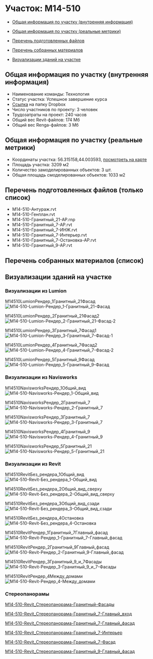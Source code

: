 # Участок: M14-510

* [Общая информация по участку (внутренняя информация)](#Chapter1)

* [Общая информация по участку (реальные метрики)](#Chapter2)

* [Перечень подготовленных файлов](#Chapter3)

* [Перечень собранных материалов](#Chapter4)

* [Визуализации зданий на участке](#Chapter6)

## <a id="Chapter1"></a> Общая информация по участку (внутренняя информация)
+ Наименование команды: Технология
+ Статус участка: Успешное завершение курса
+ [Ссылка](https://www.dropbox.com/sh/wvvgv1nw1iqred9/AAB5ptWBia_NxC0pq7_qUoFAa/M14_510?dl=0) на папку Dropbox
+ Число участников по проекту: 3 человек
+ Трудозатраты на проект: 240 часов
+ Общий вес Revit-файлов: 174 Мб
+ Общий вес Renga-файлов: 3 Мб
## <a id="Chapter2"></a> Общая информация по участку (реальные метрики)
+ Координаты участка: 56.315158,44.003593, [посмотреть на карте](https://yandex.ru/maps/47/nizhny-novgorod/?ll=44.003593%2C56.315158&z=19)
+ Площадь участка: 3209 м2
+ Количество замоделированных объектов: 3 шт.
+ Общая площадь смоделированных объектов: 1033 м2
## <a id="Chapter3"></a> Перечень подготовленных файлов (только список)
+ М14-510-Антураж.rvt
+ М14-510-Генплан.rvt
+ М14-510-Гранитный_21-АР.rnp
+ М14-510-Гранитный_7-АР.rvt
+ М14-510-Гранитный_7-ИНЖ.rvt
+ М14-510-Гранитный_7-Интерьер.rvt
+ М14-510-Гранитный_7-Остановка-АР.rvt
+ М14-510-Гранитный_9-АР.rvt
## <a id="Chapter4"></a> Перечень собранных материалов (список)
## <a id="Chapter6"></a> Визуализации зданий на участке
### Визуализации из Lumion
M14510LumionРендер_1Гранитный_21Фасад
![M14-510-Lumion-Рендер_1-Гранитный_21-Фасад](/Images/M14_510/M14-510-Lumion-Рендер_1-Гранитный_21-Фасад_Compressed.jpg)

M14510LumionРендер_2Гранитный_21Фасад2
![M14-510-Lumion-Рендер_2-Гранитный_21-Фасад-2](/Images/M14_510/M14-510-Lumion-Рендер_2-Гранитный_21-Фасад-2_Compressed.jpg)

M14510LumionРендер_3Гранитный_7Фасад1
![M14-510-Lumion-Рендер_3-Гранитный_7-Фасад-1](/Images/M14_510/M14-510-Lumion-Рендер_3-Гранитный_7-Фасад-1_Compressed.jpg)

M14510LumionРендер_4Гранитный_7Фасад2
![M14-510-Lumion-Рендер_4-Гранитный_7-Фасад-2](/Images/M14_510/M14-510-Lumion-Рендер_4-Гранитный_7-Фасад-2_Compressed.jpg)

M14510LumionРендер_5Гранитный_9Фасад
![M14-510-Lumion-Рендер_5-Гранитный_9-Фасад](/Images/M14_510/M14-510-Lumion-Рендер_5-Гранитный_9-Фасад_Compressed.jpg)

### Визуализации из Navisworks
M14510NavisworksРендер_1Общий_вид
![M14-510-Navisworks-Рендер_1-Общий_вид](/Images/M14_510/M14-510-Navisworks-Рендер_1-Общий_вид_Compressed.jpg)

M14510NavisworksРендер_2Гранитный_7
![M14-510-Navisworks-Рендер_2-Гранитный_7](/Images/M14_510/M14-510-Navisworks-Рендер_2-Гранитный_7_Compressed.jpg)

M14510NavisworksРендер_3Гранитный_7
![M14-510-Navisworks-Рендер_3-Гранитный_7](/Images/M14_510/M14-510-Navisworks-Рендер_3-Гранитный_7_Compressed.jpg)

M14510NavisworksРендер_4Гранитный_9
![M14-510-Navisworks-Рендер_4-Гранитный_9](/Images/M14_510/M14-510-Navisworks-Рендер_4-Гранитный_9_Compressed.jpg)

M14510NavisworksРендер_5Гранитный_21
![M14-510-Navisworks-Рендер_5-Гранитный_21](/Images/M14_510/M14-510-Navisworks-Рендер_5-Гранитный_21_Compressed.jpg)

### Визуализации из Revit
M14510RevitБез_рендера_1Общий_вид
![M14-510-Revit-Без_рендера_1-Общий_вид](/Images/M14_510/M14-510-Revit-Без_рендера_1-Общий_вид_Compressed.jpg)

M14510RevitБез_рендера_2Общий_вид_сверху
![M14-510-Revit-Без_рендера_2-Общий_вид_сверху](/Images/M14_510/M14-510-Revit-Без_рендера_2-Общий_вид_сверху_Compressed.jpg)

M14510RevitБез_рендера_3Общий_вид_сзади
![M14-510-Revit-Без_рендера_3-Общий_вид_сзади](/Images/M14_510/M14-510-Revit-Без_рендера_3-Общий_вид_сзади_Compressed.jpg)

M14510RevitБез_рендера_4Остановка
![M14-510-Revit-Без_рендера_4-Остановка](/Images/M14_510/M14-510-Revit-Без_рендера_4-Остановка_Compressed.jpg)

M14510RevitРендер_1Гранитный_7Главный_фасад
![M14-510-Revit-Рендер_1-Гранитный_7-Главный_фасад](/Images/M14_510/M14-510-Revit-Рендер_1-Гранитный_7-Главный_фасад_Compressed.jpg)

M14510RevitРендер_2Гранитный_9Главный_фасад
![M14-510-Revit-Рендер_2-Гранитный_9-Главный_фасад](/Images/M14_510/M14-510-Revit-Рендер_2-Гранитный_9-Главный_фасад_Compressed.jpg)

M14510RevitРендер_3Гранитный_9_и_7Фасады
![M14-510-Revit-Рендер_3-Гранитный_9_и_7-Фасады](/Images/M14_510/M14-510-Revit-Рендер_3-Гранитный_9_и_7-Фасады_Compressed.jpg)

M14510RevitРендер_4Между_домами
![M14-510-Revit-Рендер_4-Между_домами](/Images/M14_510/M14-510-Revit-Рендер_4-Между_домами_Compressed.jpg)

### Стереопанорамы
[M14-510-Revit_Стереопанорама-Гранитный-Фасады](https://pano.autodesk.com/pano.html?url=jpgs/37f6d09c-305f-465b-8fbc-8a9b49131e20&version=2)

[M14-510-Revit_Стереопанорама-Гранитный_7-Главный_вход](https://pano.autodesk.com/pano.html?url=jpgs/1d43d19d-eae2-4f7d-b318-c75f4b2c0251&version=2)

[M14-510-Revit_Стереопанорама-Гранитный_7-Главный_фасад](https://pano.autodesk.com/pano.html?url=jpgs/45e0a4a1-cbc3-4e97-a4f4-c6c43a74f9ee&version=2)

[M14-510-Revit_Стереопанорама-Гранитный_7-Интерьер](https://pano.autodesk.com/pano.html?url=jpgs/063e68da-e809-42db-b5f5-05a111c5e4e9&version=2)

[M14-510-Revit_Стереопанорама-Гранитный_7-Фасад](https://pano.autodesk.com/pano.html?url=jpgs/d4e3654d-8bad-4a8a-93ae-b121287f3b5b&version=2)

[M14-510-Revit_Стереопанорама-Гранитный_9-Главный_фасад](https://pano.autodesk.com/pano.html?url=jpgs/3c312c1c-25a4-4912-a507-abcd31269051&version=2)


